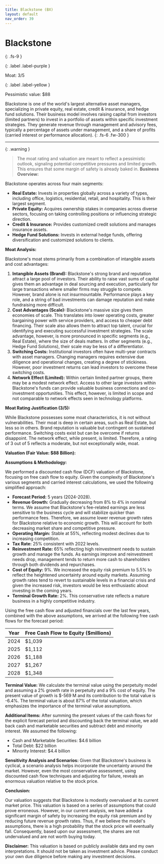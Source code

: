 ```yaml
---
title: Blackstone (BX)
layout: default
nav_order: 39
---
```


# Blackstone
{: .fs-9 }

{: .label .label-purple }

Moat: 3/5

{: .label .label-yellow }

Pessimistic value: $88

Blackstone is one of the world's largest alternative asset managers, specializing in private equity, real estate, credit & insurance, and hedge fund solutions.  Their business model involves raising capital from investors (limited partners) to invest in a portfolio of assets within specific investment strategies. They generate revenue through management and advisory fees, typically a percentage of assets under management, and a share of profits (carried interest or performance allocation).
{: .fs-6 .fw-300 }

---

{: .warning } 
>The moat rating and valuation are meant to reflect a pessimistic outlook, signaling potential competitive pressures and limited growth. This ensures that some margin of safety is already baked in.
**Business Overview:**

Blackstone operates across four main segments:

* **Real Estate:**  Invests in properties globally across a variety of types, including office, logistics, residential, retail, and hospitality. This is their largest segment.
* **Private Equity:**  Acquires ownership stakes in companies across diverse sectors, focusing on taking controlling positions or influencing strategic direction.
* **Credit & Insurance:** Provides customized credit solutions and manages insurance assets.
* **Hedge Fund Solutions:**  Invests in external hedge funds, offering diversification and customized solutions to clients.

**Moat Analysis:**

Blackstone's moat stems primarily from a combination of intangible assets and cost advantages:

1. **Intangible Assets (Brand):**  Blackstone's strong brand and reputation attract a large pool of investors.  Their ability to raise vast sums of capital gives them an advantage in deal sourcing and execution, particularly for large transactions where smaller firms may struggle to compete.  However, brand alone is not insurmountable. Performance plays a key role, and a string of bad investments can damage reputation and make fundraising more difficult.  
2. **Cost Advantages (Scale):**  Blackstone's massive size gives them economies of scale.  This translates into lower operating costs, greater bargaining power with service providers, and access to cheaper debt financing.  Their scale also allows them to attract top talent, crucial for identifying and executing successful investment strategies. The scale advantage, however, is more pronounced in specific segments (e.g., Real Estate), where the size of deals matters. In other segments (e.g., Hedge Fund Solutions), their scale may be less of a differentiator.
3. **Switching Costs:** Institutional investors often have multi-year contracts with asset managers.  Changing managers requires extensive due diligence and operational changes, creating a degree of stickiness. However, poor investment returns can lead investors to overcome these switching costs.
4. **Network Effect (Limited):** Within certain limited partner groups, there may be a modest network effect. Access to other large investors within Blackstone's funds can provide valuable business connections and co-investment opportunities. This effect, however, is limited in scope and not comparable to network effects seen in technology platforms.

**Moat Rating Justification (3/5):**

While Blackstone possesses some moat characteristics, it is not without vulnerabilities. Their moat is deep in certain areas, such as Real Estate, but less so in others. Brand reputation is valuable but contingent on sustained performance.  Switching costs exist but can be overcome if returns disappoint. The network effect, while present, is limited.  Therefore, a rating of 3 out of 5 reflects a moderate, but not exceptionally wide, moat.

**Valuation (Fair Value: $88 Billion):**

**Assumptions & Methodology:**

We performed a discounted cash flow (DCF) valuation of Blackstone, focusing on free cash flow to equity. Given the complexity of Blackstone's various segments and carried interest calculations, we used the following simplified approach:

* **Forecast Period:** 5 years (2024-2028).
* **Revenue Growth:** Gradually decreasing from 8% to 4% in nominal terms. We assume that Blackstone's fee-related earnings are less sensitive to the business cycle and will stabilize quicker than performance fees. Therefore, we assume lower revenue growth rates for Blackstone relative to economic growth. This will account for both decreasing market share and competitive pressure.
* **Operating Margin:**  Stable at 55%, reflecting modest declines due to increasing competition.
* **Tax Rate:** 25% consistent with 2022 levels.
* **Reinvestment Rate:**  65% reflecting high reinvestment needs to sustain growth and manage the funds. As earnings improve and reinvestment needs drop, management tends to return more cash to shareholders through both dividends and repurchases.
* **Cost of Equity:** 9%. We increased the equity risk premium to 5.5% to reflect the heightened uncertainty around equity markets. Assuming growth rates tend to revert to sustainable levels in a financial crisis and given the increased risk, investors would be less enthusiastic about investing in the coming years.
* **Terminal Growth Rate:** 2%. This conservative rate reflects a mature business in a highly competitive industry. 

Using the free cash flow and adjusted financials over the last few years, combined with the above assumptions, we arrived at the following free cash flows for the forecast period:



| Year | Free Cash Flow to Equity ($millions) |
|---|---|
| 2024 | $1,039 |
| 2025 | $1,112 |
| 2026 | $1,188 |
| 2027 | $1,267 |
| 2028 | $1,348 |


**Terminal Value:** We calculate the terminal value using the perpetuity model and assuming a 2% growth rate in perpetuity and a 9% cost of equity.
The present value of growth is $-569 M and its contribution to the total value is -6.4%. The terminal value is about 87% of the total valuation, which emphasizes the importance of the terminal value assumptions.

**Additional Items:**
After summing the present values of the cash flows for the explicit forecast period and discounting back the terminal value, we add back cash and marketable securities and subtract debt and minority interest. We assumed the following:
* Cash and Marketable Securities: $4.6 billion
* Total Debt: $22 billion
* Minority Interest: $4.4 billion

**Sensitivity Analysis and Scenarios:**
Given that Blackstone's business is cyclical, a scenario analysis helps incorporate the uncertainty around the market. However, even the most conservative assessment, using discounted cash flow techniques and adjusting for failure, reveals an enormous valuation relative to the stock price.

**Conclusion:**

Our valuation suggests that Blackstone is modestly overvalued at its current market price. This valuation is based on a series of assumptions that could prove erroneous. However, in our current analysis, we have added a significant margin of safety by increasing the equity risk premium and by reducing future revenue growth rates. Thus, if we believe the model's assumptions, there is a high probability that the stock price will eventually fall. Consequently, based upon our assessment, the shares are not undervalued and are not worth buying today.

**Disclaimer:** This valuation is based on publicly available data and my own interpretations. It should not be taken as investment advice. Please conduct your own due diligence before making any investment decisions.
